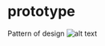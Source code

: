 # prototype
Pattern of design ![alt text](https://travis-ci.org/albertoiNET/prototype.svg?branch=master "Travis-CI")
